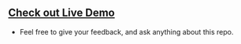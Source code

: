 ## [Check out Live Demo](https://github.com/Hussain-hamim/Hussain-s-Portfolio)

- Feel free to give your feedback, and ask anything about this repo.